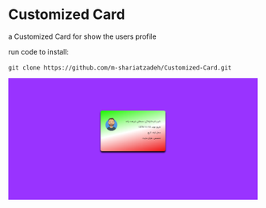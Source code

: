 # Customized Card

<p>a Customized Card for show the users profile</p>

<p>run code to install:</p>

`git clone https://github.com/m-shariatzadeh/Customized-Card.git`

<img src="images/card.PNG">